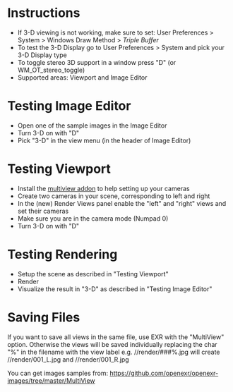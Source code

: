 Instructions
============

* If 3-D viewing is not working, make sure to set: User Preferences > System > Windows Draw Method > *Triple Buffer*
* To test the 3-D Display go to User Preferences > System and pick your 3-D Display type
* To toggle stereo 3D support in a window press "D" (or WM_OT_stereo_toggle)
* Supported areas: Viewport and Image Editor

Testing Image Editor
====================
* Open one of the sample images in the Image Editor
* Turn 3-D on with "D"
* Pick "3-D" in the view menu (in the header of Image Editor)

Testing Viewport
================
* Install the [multiview addon](https://github.com/dfelinto/multiview_addon) to help setting up your cameras
* Create two cameras in your scene, corresponding to left and right
* In the (new) Render Views panel enable the "left" and "right" views and set their cameras
* Make sure you are in the camera mode (Numpad 0)
* Turn 3-D on with "D"

Testing Rendering
=================
* Setup the scene as described in "Testing Viewport"
* Render
* Visualize the result in "3-D" as described in "Testing Image Editor"

Saving Files
============
If you want to save all views in the same file, use EXR with the "MultiView" option.
Otherwise the views will be saved individually replacing the char "%" in the filename with the view label
e.g. //render/###%.jpg will create //render/001_L.jpg and //render/001_R.jpg

You can get images samples from:
https://github.com/openexr/openexr-images/tree/master/MultiView

